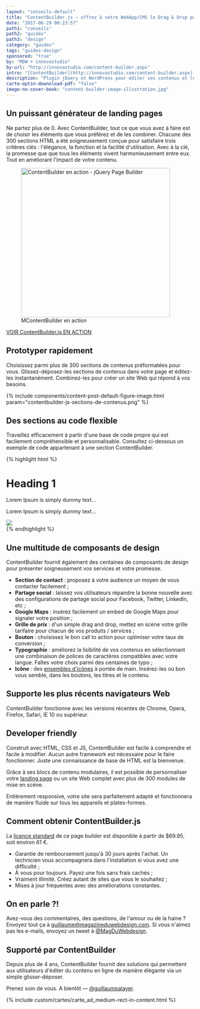 ```yaml
---
layout: "conseils-default"
title: "ContentBuilder.js – offrez à votre WebApp/CMS le Drag & Drop pour éditer vos pages"
date: "2017-06-29 00:23:57"
path1: "conseils"
path2: "guides"
path3: "design"
category: "guides"
tags: "guides-design"
sponsored: "true"
by: "MDW + innovastudio"
by-url: "http://innovastudio.com/content-builder.aspx"
intro: "[ContentBuilder](http://innovastudio.com/content-builder.aspx) est un puissant générateur de mise en page via [drag and drop](http://www.magazineduwebdesign.com/drag-and-drop-astuces-experience-utilisateur/). Il est une solution idéale pour [prototyper](http://www.magazineduwebdesign.com/conseils/guides/designer-posez-les-bonnes-questions-pour-prototyper-site-web/) en direct une [landing page](http://www.magazineduwebdesign.com/collection/site-design-landing-page-exemples-2016/) avec votre client ou affiner le contenu d'un site existant. ContentBuilder est disponible en version [plugin jQuery](http://innovastudio.com/content-builder/buy.aspx) ou [plugin WordPress](http://innovastudio.com/content-builder-for-wordpress.aspx). Un moyen rapide pour impressionner votre audience avec des mises en page élégantes et un [storytelling](http://www.magazineduwebdesign.com/conseils/guides/video-360-vr-storytelling/) au top."
description: "Plugin jQuery et WordPress pour éditer vos contenus et leur mises en page avec l'aide d'un générateur de sections HTML/CSS/JS."
carte-optin-downoload-pdf: "false"
image-no-cover-book: "content-builder-image-illustration.jpg"
---
```


## Un puissant générateur de landing pages

Ne partez plus de 0. Avec ContentBuilder, tout ce que vous avez à faire est de choisir les éléments que vous préférez et de les combiner. Chacune des 300 sections HTML a été soigneusement conçue pour satisfaire trois critères clés : l'élégance, la fonction et la facilité d'utilisation. Avec à la clé, la promesse que que tous les éléments vivent harmonieusement entre eux. Tout en améliorant l'impact de votre contenu.

<figure class="figure-img mod-img-small-align-middle">
  <img src="https://s3-eu-west-1.amazonaws.com/mdw-images/large/innovastudio-content-builder-en-action.gif" alt="ContentBuilder en action - jQuery Page Builder" width="400" height="auto"/>
  <figcaption>MContentBuilder en action</figcaption>
</figure>

[VOIR ContentBuilder.js EN ACTION](http://innovastudio.com/content-builder.aspx)

## Prototyper rapidement

Choisissez parmi plus de 300 sections de contenus préformatées pour vous. Glissez-déposez-les sections de contenus dans votre page et éditez-les instantanément. Combinez-les pour créer un site Web qui répond à vos besoins.

{% include components/content-post-default-figure-image.html param="contentbuilder-js-sections-de-contenus.png" %}

## Des sections au code flexible

Travaillez efficacement à partir d'une base de code propre qui est facilement compréhensible et personnalisable. Consultez ci-dessous un exemple de code appartenant à une section ContentBuilder.

{% highlight html %}
<div data-thumb="assets/simple/thumbnails/01.png">
  <div>
    <h1>Heading 1</h1>
    <p>Lorem Ipsum is simply dummy text...</p>
  </div>
</div>
<div data-thumb="assets/simple/thumbnails/02.png">
  <div>
    <p>Lorem Ipsum is simply dummy text...</p>
  </div>
</div>
<div data-thumb="assets/simple/thumbnails/03.png">
  <div>
    <img src="assets/simple/header.jpg" />
  </div>
</div>
{% endhighlight %}

## Une multitude de composants de design

ContentBuilder fournit également des centaines de composants de design pour présenter soigneusement vos services et votre promesse.

- **Section de contact** : proposez à votre audience un moyen de vous contacter facilement ;
- **Partage social** : laissez vos utilisateurs répandre la bonne nouvelle avec des configurations de partage social pour Facebook, Twitter, LinkedIn, etc ;
- **Google Maps** : insérez facilement un embed de Google Maps pour signaler votre position ;
- **Grille de prix** : d'un simple drag and drop, mettez en scène votre grille tarifaire pour chacun de vos produits / services ;
- **Bouton** : choisissez le bon call to action pour optimiser votre taux de conversion ;
- **Typographie** : améliorez la lisibilité de vos contenus en sélectionnant une combinaison de polices de caractères compatibles avec votre langue. Faîtes votre choix parmi des centaines de typo ;
- **Icône** : des [ensembles d'icônes](http://www.magazineduwebdesign.com/ressources/icones/) à portée de main. Insérez-les où bon vous semble, dans les boutons, les titres et le contenu.

## Supporte les plus récents navigateurs Web

ContentBuilder fonctionne avec les versions récentes de Chrome, Opera, Firefox, Safari, IE 10 ou supérieur.

## Developer friendly

Construit avec HTML, CSS et JS, ContentBuilder est facile à comprendre et facile à modifier. Aucun autre framework est nécessaire pour le faire fonctionner. Juste une connaissance de base de HTML est la bienvenue.

Grâce à ses blocs de contenu modulaires, il est possible de personnaliser votre [landing page](http://www.magazineduwebdesign.com/collection/site-design-landing-page-exemples-2016/) ou un site Web complet avec plus de 300 modules de mise en scène.

Entièrement responsive, votre site sera parfaitement adapté et fonctionnera de manière fluide sur tous les appareils et plates-formes.

## Comment obtenir ContentBuilder.js

La [licence standard](http://innovastudio.com/content-builder/buy.aspx) de ce page builder est disponible à partir de $69.95, soit environ 61 €.

- Garantie de remboursement jusqu'à 30 jours après l'achat. Un technicien vous accompagnera dans l'installation si vous avez une difficulté ;
- À vous pour toujours. Payez une fois sans frais cachés ;
- Vraiment illimité. Créez autant de sites que vous le souhaitez ;
- Mises à jour fréquentes avec des améliorations constantes.

## On en parle ?!

Avez-vous des commentaires, des questions, de l'amour ou de la haine ? Envoyez tout ça à [guillaume@magazineduwebdesign.com](mailto:guillaume@magazineduwebdesign.com). Si vous n'aimez pas les e-mails, envoyez un tweet à [@MagDuWebdesign](https://twitter.com/MagDuWebdesign).

## Supporté par ContentBuilder

Depuis plus de 4 ans, ContentBuilder fournit des solutions qui permettent aux utilisateurs d'éditer du contenu en ligne de manière élégante via un simple glisser-déposer.

Prenez soin de vous. A bientôt — [@guillaumpalayer](https://twitter.com/guillaumpalayer).

{% include custom/cartes/carte_ad_medium-rect-in-content.html %}
